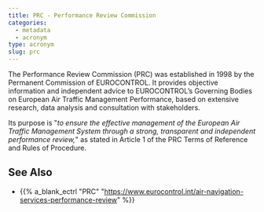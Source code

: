 ```yaml
---
title: PRC - Performance Review Commission
categories:
  - metadata
  - acronym
type: acronym
slug: prc
---
```


The Performance Review Commission (PRC) was established in 1998 by the
Permanent Commission of EUROCONTROL.
It provides objective information and independent advice to
EUROCONTROL’s Governing Bodies on European Air Traffic Management Performance,
based on extensive research, data analysis and consultation with stakeholders.

Its purpose is "_to ensure the effective management of the European Air
Traffic Management System through a strong, transparent and independent
performance review,_" as stated in Article 1 of the PRC Terms of Reference
and Rules of Procedure.

## See Also

* {{% a_blank_ectrl "PRC" "https://www.eurocontrol.int/air-navigation-services-performance-review" %}}
